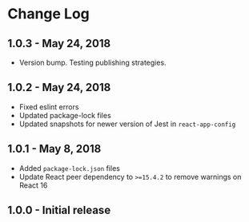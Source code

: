# Change Log

## 1.0.3 - May 24, 2018

- Version bump. Testing publishing strategies.

## 1.0.2 - May 24, 2018

- Fixed eslint errors
- Updated package-lock files
- Updated snapshots for newer version of Jest in `react-app-config`

## 1.0.1 - May 8, 2018

- Added `package-lock.json` files
- Update React peer dependency to `>=15.4.2` to remove warnings on React 16

## 1.0.0 - Initial release
